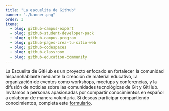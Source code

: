 ```yaml
---
title: "La escuelita de Github"
banner: "./banner.png"
order: 3
items:
  - blog: github-campus-expert
  - blog: github-student-developer-pack
  - blog: github-campus-program
  - blog: github-pages-crea-tu-sitio-web
  - blog: github-codespaces
  - blog: github-classroom
  - blog: github-education-community
---
```


La Escuelita de GitHub es un proyecto enfocado en fortalecer la comunidad
hispanohablante mediante la creación de material educativo, la organización de
eventos como workshops, meetups y conferencias, y la difusión de noticias sobre
las comunidades tecnológicas de Git y GitHub. Invitamos a personas apasionadas
por compartir conocimientos en español a colaborar de manera voluntaria. Si
deseas participar compartiendo conocimientos, completa este
[formulario](https://forms.gle/4UJeM2p9MEXtfz276).
